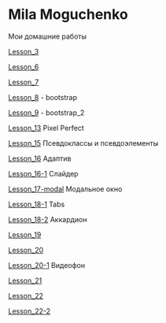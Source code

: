 # Mila Moguchenko

Мои домашние работы

[Lesson_3](https://linca78.github.io/Lesson_3/index.html "домашка")

[Lesson_6](https://linca78.github.io/Lesson_6/index.html "домашка")

[Lesson_7](https://linca78.github.io/Lesson_7/index.html "домашка") 

[Lesson_8](https://linca78.github.io/Lesson_8/lesson8/index.html "домашка") - bootstrap

[Lesson_9](https://linca78.github.io/Lesson_9/index.html "домашка") - bootstrap_2

[Lesson_13](https://linca78.github.io/Lesson_13/src/index.html "домашка") Pixel Perfect

[Lesson_15](https://linca78.github.io/Lesson_15/index.html "домашка") Псевдоклассы и псевдоэлементы

[Lesson_16](https://linca78.github.io/Lesson_16/index.html "домашка") Адаптив

[Lesson_16-1](https://linca78.github.io/Lesson_16-1/index.html "домашка") Слайдер

[Lesson_17-modal](https://linca78.github.io/Lesson_17-modal/index.html "домашка") Модальное окно

[Lesson_18-1](https://linca78.github.io/Lesson_18-1/index.html "домашка") Tabs

[Lesson_18-2](https://linca78.github.io/Lesson_18-2/index.html "домашка") Аккардион

[Lesson_19](https://linca78.github.io/Lesson_19/index.html "домашка")

[Lesson_20](https://linca78.github.io/Lesson_20/index.html "домашка")

[Lesson_20-1](https://linca78.github.io/Lesson_20-1/index.html "домашка") Видеофон

[Lesson_21](https://linca78.github.io/Lesson_21/index.html "домашка")

[Lesson_22](https://linca78.github.io/Lesson_22/index.html "домашка")

[Lesson_22-2](https://linca78.github.io/Lesson_22-2/index.html "домашка")




